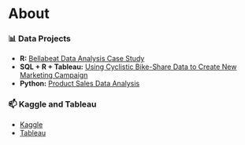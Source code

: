 # About

### 📊 Data Projects 
- **R:** [Bellabeat Data Analysis Case Study](https://github.com/karlyndiary/Bellabeat_Data_Analytics_Capstone) 
- **SQL + R + Tableau:** [Using Cyclistic Bike-Share Data to Create New Marketing Campaign](https://github.com/xtenix88/Google-Data-Analytic-Capstone)
- **Python:** [Product Sales Data Analysis](https://github.com/emily1618/Data-Portfolio/blob/main/EDA/Products_Sales_Analysis.ipynb)

### 📫 Kaggle and Tableau
- [Kaggle](https://www.kaggle.com/karenjudelyn)
- [Tableau](https://public.tableau.com/app/profile/karen.judelyn.fernandes)
